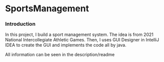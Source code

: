 # SportsManagement
### Introduction

In this project, I build a sport management system. The idea is from 2021 National Intercollegiate Athletic Games. Then, I uses GUI Designer in IntelliJ IDEA to create the GUI and implements the code all by java.

All information can be seen in the description/readme 

